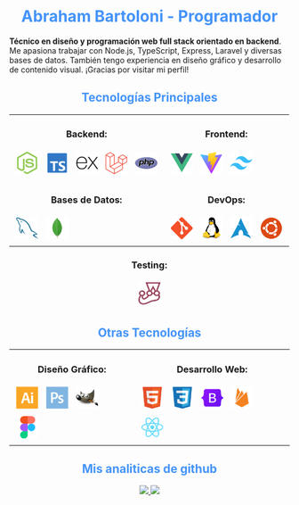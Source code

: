 <div style="max-width:800px; margin:auto;">

<h1  style="color: #4493f8;  text-align: center;">Abraham Bartoloni - Programador</h1>

__Técnico en diseño y programación web full stack orientado en backend__. Me apasiona trabajar con Node.js, TypeScript, Express, Laravel y diversas bases de datos. También tengo experiencia en diseño gráfico y desarrollo de contenido visual. ¡Gracias por visitar mi perfil!

 <h2 style="color: #4493f8;  text-align: center;">Tecnologías Principales</h2>

<table style="margin: auto;">
  <tr>
    <td style="margin: 20px;">
      <h3 style="text-align: center;">Backend:</h3>
      <a href="https://nodejs.org/en" target="_blank"><img src="./src/icons/nodejs-icon-logo-svgrepo-com.svg" alt="Node.js" title="Node.js" height="40px" style="margin: 5px;"></a>
      <a href="https://www.typescriptlang.org/" target="_blank"><img src="./src/icons/typescript-official-svgrepo-com.svg" alt="Typescript" title="Typescript" height="40px" style="margin: 5px;"></a>
      <a href="https://expressjs.com/" target="_blank"><img src="./src/icons/Express.svg" alt="Express.js" title="Express.js" height="40px" style="margin: 5px;"></a>
      <a href="https://laravel.com/" target="_blank"><img src="./src/icons/Laravel.svg" alt="Laravel" title="Laravel" height="40px" style="margin: 5px;"></a>
      <a href="https://www.php.net/manual/es/intro-whatis.php" target="_blank"><img src="./src/icons/PHP.svg" alt="PHP" title="PHP" height="40px" style="margin: 5px;"></a>
    </td>
    <td style="margin: 20px;">
      <h3 style="text-align: center;">Frontend:</h3>
      <a href="https://vuejs.org/" target="_blank"><img src="./src/icons/Vue.js.svg" alt="Vue.js" title="Vue.js" height="40px" style="margin: 5px;"></a>
      <a href="https://vitejs.dev/guide/" target="_blank"><img src="./src/icons/Vite.js.svg" alt="Vite.js" title="Vite.js" height="40px" style="margin: 5px;"></a>
      <a href="https://tailwindcss.com/" target="_blank"><img src="./src/icons/Tailwind CSS.svg" alt="Tailwind CSS" title="Tailwind CSS" height="40px" style="margin: 5px;"></a>
    </td>
  </tr>
  <tr>
    <td style="margin: 20px;">
      <h3 style="text-align: center;">Bases de Datos:</h3>
      <a href="https://www.mysql.com/" target="_blank"><img src="./src/icons/MySQL.svg" alt="MySQL" title="MySQL" height="40px" style="margin: 5px;"></a>
      <a href="https://www.mongodb.com/es" target="_blank"><img src="./src/icons/MongoDB.svg" alt="MongoDB" title="MongoDB" height="40px" style="margin: 5px;"></a>
    </td>
    <td style="margin: 20px;">
      <h3 style="text-align: center;">DevOps:</h3>
      <a href="https://git-scm.com/" target="_blank"><img src="./src/icons/Git.svg" alt="Git" title="Git" height="40px" style="margin: 5px;"></a>
      <a href="https://www.linux.org" target="_blank"><img src="./src/icons/Linux.svg" alt="Linux" title="Linux" height="40px" style="margin: 5px;"></a>
      <a href="https://archlinux.org/" target="_blank"><img src="./src/icons/Arch Linux.svg" alt="Arch Linux" title="Arch Linux" height="40px" style="margin: 5px;"></a>
      <a href="https://ubuntu.com/" target="_blank"><img src="./src/icons/Ubuntu.svg" alt="Ubuntu Linux" title="Ubuntu Linux" height="40px" style="margin: 5px;"></a>
    </td>
  </tr>
</table>

<h3 style="text-align: center;">Testing:</h3>
<div style="text-align: center;">
  <a href="https://jestjs.io/" target="_blank"><img src="./src/icons/Jest.svg" alt="Jest" title="Jest" height="40px" style="margin: 5px;"></a>
</div>

<h2 style="color: #4493f8; text-align: center;">Otras Tecnologías</h2>

<table style="margin: auto;">
  <tr>
    <td>
      <h3 style="text-align: center;">Diseño Gráfico:</h3>
      <a href="https://www.adobe.com/products/illustrator.html" target="_blank"><img src="./src/icons/Adobe Illustrator.svg" alt="Illustrator" title="Illustrator" height="40px" style="margin: 5px;"></a>
      <a href="https://www.adobe.com/products/photoshop.html" target="_blank"><img src="./src/icons/Adobe Photoshop.svg" alt="Photoshop" title="Photoshop" height="40px" style="margin: 5px;"></a>
      <a href="https://www.gimp.org/" target="_blank"><img src="./src/icons/GIMP.svg" alt="GIMP" title="GIMP" height="40px" style="margin: 5px;"></a>
      <a href="https://www.figma.com" target="_blank"><img src="./src/icons/Figma.svg" alt="figma" title="figma" height="40px" style="margin: 5px;"></a>
    </td>
    <td>
      <h3 style="text-align: center;">Desarrollo Web:</h3>
      <a href="https://developer.mozilla.org/en-US/docs/Web/HTML" target="_blank"><img src="./src/icons/HTML5.svg" alt="HTML" title="HTML" height="40px" style="margin: 5px;"></a>
      <a href="https://developer.mozilla.org/en-US/docs/Web/CSS" target="_blank"><img src="./src/icons/CSS3.svg" alt="CSS" title="CSS" height="40px" style="margin: 5px;"></a>
      <a href="https://getbootstrap.com/" target="_blank"><img src="./src/icons/Bootstrap.svg" alt="Bootstrap" title="Bootstrap" height="40px" style="margin: 5px;"></a>
      <a href="https://firebase.google.com/" target="_blank"><img src="./src/icons/Firebase.svg" alt="Firebase" title="Firebase" height="40px" style="margin: 5px;"></a>
      <a href="https://es.react.dev/" target="_blank"><img src="./src/icons/React.svg" alt="React" title="React" height="40px" style="margin: 5px;"></a>
    </td>
  </tr>
</table>

<h2 style="color: #4493f8; text-align: center;">Mis analiticas de github</h2>

<p align="center">
<a href="https://github.com/Bartoloni00">
  <img height="180em" src="https://github-readme-stats-eight-theta.vercel.app/api?username=Bartoloni00&show_icons=true&theme=algolia&include_all_commits=true&count_private=true"/>
  <img height="180em" src="https://github-readme-stats-eight-theta.vercel.app/api/top-langs/?username=Bartoloni00&layout=compact&langs_count=8&theme=algolia"/>
</a>
</p>
</div>